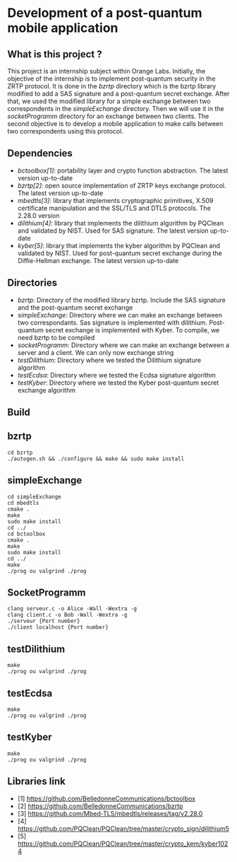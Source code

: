 Development of a post-quantum mobile application
=====

What is this project ?
------------

This project is an internship subject within Orange Labs. Initially, the objective of the internship is to implement post-quantum security in the ZRTP protocol. It is done in the *bzrtp* directory which is the bzrtp library modified to add a SAS signature and a post-quantum secret exchange. After that, we used the modified library for a simple exchange between two correspondents in the *simpleExchange* directory. Then we will use it in the *socketProgramm* directory for an exchange between two clients. The second objective is to develop a mobile application to make calls between two correspondents using this protocol.

Dependencies
------------

- *bctoolbox[1]*: portability layer and crypto function abstraction. The latest version up-to-date
- *bzrtp[2]*: open source implementation of ZRTP keys exchange protocol. The latest version up-to-date
- *mbedtls[3]*: library that implements cryptographic primitives, X.509 certificate manipulation and the SSL/TLS and DTLS protocols. The 2.28.0 version
- *dilithium[4]*: library that implements the dilithium algorithm by PQClean and validated by NIST. Used for SAS signature. The latest version up-to-date
- *kyber[5]*: library that implements the kyber algorithm by PQClean and validated by NIST. Used for post-quantum secret exchange during the Diffie-Hellman exchange. The latest version up-to-date

Directories
------------

- *bzrtp*: Directory of the modified library bzrtp. Include the SAS signature and the post-quantum secret exchange
- *simpleExchange*: Directory where we can make an exchange between two correspondants. Sas signature is implemented with dilithium. Post-quantum secret exchange is implemented with Kyber. To compile, we need bzrtp to be compiled
- *socketProgramm*: Directory where we can make an exchange between a server and a client. We can only now exchange string
- *testDilithium*: Directory where we tested the Dilithium signature algorithm
- *testEcdsa*: Directory where we tested the Ecdsa signature algorithm
- *testKyber*: Directory where we tested the Kyber post-quantum secret exchange algorithm

Build 
------------

bzrtp
-----------

    cd bzrtp
    ./autogen.sh && ./configure && make && sudo make install

simpleExchange
-----------

    cd simpleExchange
    cd mbedtls
    cmake .
    make
    sudo make install
    cd ../
    cd bctoolbox
    cmake .
    make
    sudo make install
    cd ../
    make
    ./prog ou valgrind ./prog

SocketProgramm
-----------

    clang serveur.c -o Alice -Wall -Wextra -g
    clang client.c -o Bob -Wall -Wextra -g
    ./serveur {Port number}
    ./client localhost {Port number}

testDilithium
-----------

    make
    ./prog ou valgrind ./prog

testEcdsa
-----------

    make
    ./prog ou valgrind ./prog

testKyber
-----------

    make
    ./prog ou valgrind ./prog

Libraries link
-----------

* [1] https://github.com/BelledonneCommunications/bctoolbox
* [2] https://github.com/BelledonneCommunications/bzrtp
* [3] https://github.com/Mbed-TLS/mbedtls/releases/tag/v2.28.0
* [4] https://github.com/PQClean/PQClean/tree/master/crypto_sign/dilithium5
* [5] https://github.com/PQClean/PQClean/tree/master/crypto_kem/kyber1024